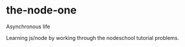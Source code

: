 # the-node-one
Asynchronous life

Learning js/node by working through the nodeschool tutorial problems.
